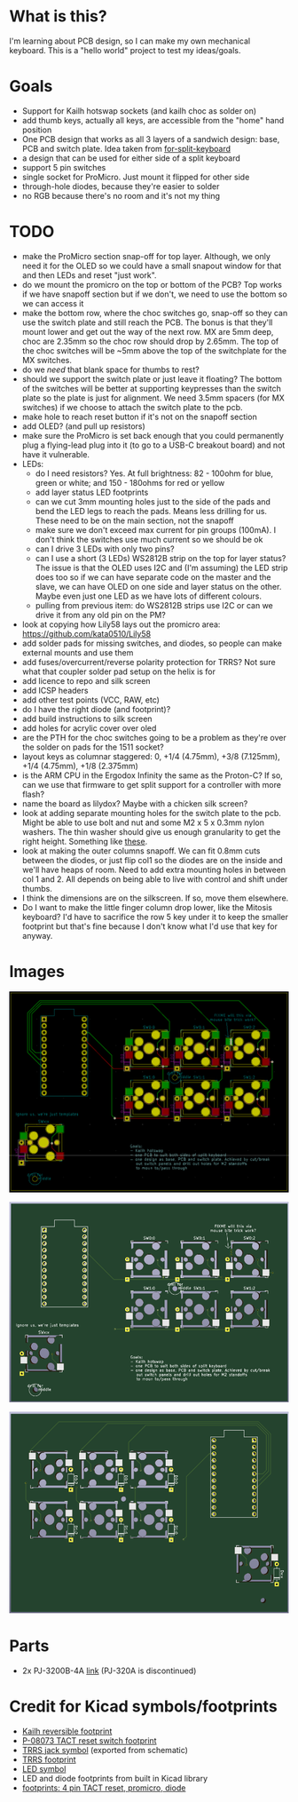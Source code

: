 # What is this?
I'm learning about PCB design, so I can make my own mechanical keyboard. This
is a "hello world" project to test my ideas/goals.

# Goals
- Support for Kailh hotswap sockets (and kailh choc as solder on)
- add thumb keys, actually all keys, are accessible from the "home" hand
    position
- One PCB design that works as all 3 layers of a sandwich design: base, PCB and
    switch plate. Idea taken from [for-split-keyboard](https://github.com/peej/for-split-keyboard)
- a design that can be used for either side of a split keyboard
- support 5 pin switches
- single socket for ProMicro. Just mount it flipped for other side
- through-hole diodes, because they're easier to solder
- no RGB because there's no room and it's not my thing

# TODO
- make the ProMicro section snap-off for top layer. Although, we only need it
    for the OLED so we could have a small snapout window for that and then LEDs
    and reset "just work".
- do we mount the promicro on the top or bottom of the PCB? Top works if we
    have snapoff section but if we don't, we need to use the bottom so we can
    access it
- make the bottom row, where the choc switches go, snap-off so they can use the
    switch plate and still reach the PCB. The bonus is that they'll mount lower
    and get out the way of the next row. MX are 5mm deep, choc are 2.35mm so
    the choc row should drop by 2.65mm. The top of the choc switches will be
    ~5mm above the top of the switchplate for the MX switches.
- do we *need* that blank space for thumbs to rest?
- should we support the switch plate or just leave it floating? The bottom of
    the switches will be better at supporting keypresses than the switch plate
    so the plate is just for alignment. We need 3.5mm spacers (for MX switches)
    if we choose to attach the switch plate to the pcb.
- make hole to reach reset button if it's not on the snapoff section
- add OLED? (and pull up resistors)
- make sure the ProMicro is set back enough that you could permanently plug a
    flying-lead plug into it (to go to a USB-C breakout board) and not have it
    vulnerable.
- LEDs:
  - do I need resistors? Yes. At full brightness: 82 - 100ohm for blue, green or white; and 150 - 180ohms for red or yellow
  - add layer status LED footprints
  - can we cut 3mm mounting holes just to the side of the pads and bend the
      LED legs to reach the pads. Means less drilling for us. These need to be
      on the main section, not the snapoff
  - make sure we don't exceed max current for pin groups (100mA). I don't think
      the switches use much current so we should be ok
  - can I drive 3 LEDs with only two pins?
  - can I use a short (3 LEDs) WS2812B strip on the top for layer status?
      The issue is that the OLED uses I2C and (I'm assuming) the LED strip does
      too so if we can have separate code on the master and the slave, we can
      have OLED on one side and layer status on the other. Maybe even just one
      LED as we have lots of different colours.
  - pulling from previous item: do WS2812B strips use I2C or can we drive it
      from any old pin on the PM?
- look at copying how Lily58 lays out the promicro area: https://github.com/kata0510/Lily58
- add solder pads for missing switches, and diodes, so people can make external mounts and
    use them
- add fuses/overcurrent/reverse polarity protection for TRRS? Not sure what
    that coupler solder pad setup on the helix is for
- add licence to repo and silk screen
- add ICSP headers
- add other test points (VCC, RAW, etc)
- do I have the right diode (and footprint)?
- add build instructions to silk screen
- add holes for acrylic cover over oled
- are the PTH for the choc switches going to be a problem as they're over the
    solder on pads for the 1511 socket?
- layout keys as columnar staggered: 0, +1/4 (4.75mm), +3/8 (7.125mm), +1/4 (4.75mm), +1/8 (2.375mm)
- is the ARM CPU in the Ergodox Infinity the same as the Proton-C? If so, can
    we use that firmware to get split support for a controller with more flash?
- name the board as lilydox? Maybe with a chicken silk screen?
- look at adding separate mounting holes for the switch plate to the pcb. Might
    be able to use bolt and nut and some M2 x 5 x 0.3mm nylon washers. The thin
    washer should give us enough granularity to get the right height. Something
    like [these](http://www.allfastsolutions.com.au/product/40868-nylon-flat-washer-m2-x-5-x-0-3mm).
- look at making the outer columns snapoff. We can fit 0.8mm cuts between the
    diodes, or just flip col1 so the diodes are on the inside and we'll have
    heaps of room. Need to add extra mounting holes in between col 1 and 2. All
    depends on being able to live with control and shift under thumbs.
- I think the dimensions are on the silkscreen. If so, move them elsewhere.
- Do I want to make the little finger column drop lower, like the Mitosis
    keyboard? I'd have to sacrifice the row 5 key under it to keep the smaller
    footprint but that's fine because I don't know what I'd use that key for
    anyway.

# Images
![pcb design](./image/pcb-design.png)


![pcb front render](./image/pcb-front-render.png)


![pcb back render](./image/pcb-back-render.png)

# Parts
- 2x PJ-3200B-4A [link](https://lcsc.com/product-detail/Audio-Video-Connectors_Korean-Hroparts-Elec-PJ-3200B-4A_C136687.html) (PJ-320A is discontinued)

# Credit for Kicad symbols/footprints
- [Kailh reversible footprint](https://github.com/daprice/keyswitches.pretty/blob/master/Kailh_socket_reversible.kicad_mod)
- [P-08073 TACT reset switch footprint](https://github.com/kata0510/minisplit/tree/master/minisplit-footprint.pretty)
- [TRRS jack symbol](https://github.com/MakotoKurauchi/helix/tree/master/PCB/beta) (exported from schematic)
- [TRRS footprint](https://github.com/keebio/Keebio-Parts.pretty/blob/master/TRRS-PJ-320A-dual.kicad_mod)
- [LED symbol](https://github.com/tmk/kicad_lib_tmk)
- LED and diode footprints from built in Kicad library
- [footprints: 4 pin TACT reset, promicro, diode](https://github.com/jpconstantineau/ErgoTravel/tree/master/Library/footprints.pretty)

